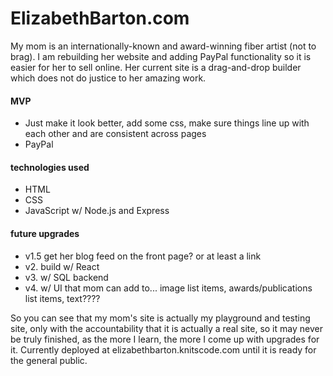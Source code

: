 <h1>ElizabethBarton.com</h1>
<p>My mom is an internationally-known and award-winning fiber artist (not to brag). I am rebuilding her website and adding PayPal functionality so it is easier for her to sell online. Her current site is a drag-and-drop builder which does not do justice to her amazing work. </p>

<h4>MVP</h4>
  <ul>
    <li>Just make it look better, add some css, make sure things line up with each other and are consistent across pages</li>
    <li>PayPal</li>
  </ul>
<h4>technologies used</h4>
  <ul>
    <li>HTML</li>
    <li>CSS</li>
    <li>JavaScript w/ Node.js and Express</li>
  </ul>
  
<h4>future upgrades</h4>
  <ul>
    <li>v1.5 get her blog feed on the front page? or at least a link</li>
  <li>v2. build w/ React </li>
  <li>v3. w/ SQL backend </li>
  <li>v4. w/ UI that mom can add to... image list items, awards/publications list items, text????</li>
  </ul>
  <p>So you can see that my mom's site is actually my playground and testing site, only with the accountability that it is actually a real site, so it may never be truly finished, as the more I learn, the more I come up with upgrades for it. Currently deployed at elizabethbarton.knitscode.com until it is ready for the general public.</p>
